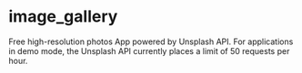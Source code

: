 # image_gallery
Free high-resolution photos
App powered by Unsplash API. For applications in demo mode, the Unsplash API currently places a limit of 50 requests per hour.
